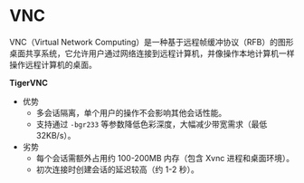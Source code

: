 # VNC

VNC（Virtual Network Computing）是一种基于远程帧缓冲协议（RFB）的图形桌面共享系统，它允许用户通过网络连接到远程计算机，并像操作本地计算机一样操作远程计算机的桌面。



**TigerVNC**

- 优势
  - 多会话隔离，单个用户的操作不会影响其他会话性能。
  - 支持通过 `-bgr233` 等参数降低色彩深度，大幅减少带宽需求（最低 32KB/s）。
- 劣势
  - 每个会话需额外占用约 100-200MB 内存（包含 Xvnc 进程和桌面环境）。
  - 初次连接时创建会话的延迟较高（约 1-2 秒）。
